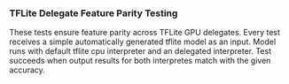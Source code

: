 ### TFLite Delegate Feature Parity Testing

These tests ensure feature parity across TFLite GPU delegates. Every test
receives a simple automatically generated tflite model as an input. Model runs
with default tflite cpu interpreter and an delegated interpreter. Test succeeds
when output results for both interpretes match with the given accuracy.

